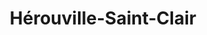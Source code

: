 ---
title: Hérouville-Saint-Clair
url: /herouville-saint-clair/
latitude: 49.213
longitude: -0.343
---